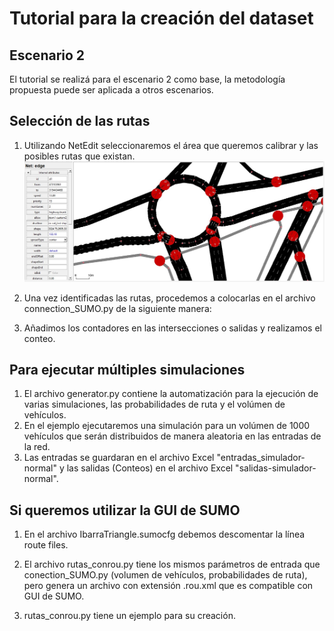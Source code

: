 # Tutorial para la creación del dataset

## Escenario 2
El tutorial se realizá para el escenario 2 como base, la metodología propuesta puede ser aplicada a otros escenarios.
## Selección de las rutas
1. Utilizando NetEdit seleccionaremos el área que queremos calibrar y las posibles rutas que existan.
![Logo de mi proyecto](https://github.com/Stevendlc99/Calibration-SUMO/raw/main/Images/netedit.jpeg)
3. Una vez identificadas las rutas, procedemos a colocarlas en el archivo connection_SUMO.py de la siguiente manera:

5. Añadimos los contadores en las intersecciones o salidas y realizamos el conteo.

## Para ejecutar múltiples simulaciones

1. El archivo generator.py contiene la automatización para la ejecución de varias simulaciones, las probabilidades de ruta y el volúmen de vehículos.
2. En el ejemplo ejecutaremos una simulación para un volúmen de 1000 vehículos que serán distribuidos de manera aleatoria en las entradas de la red.
3. Las entradas se guardaran en el archivo Excel "entradas_simulador-normal" y las salidas (Conteos) en el archivo Excel "salidas-simulador-normal".

## Si queremos utilizar la GUI de SUMO 
1. En el archivo IbarraTriangle.sumocfg debemos descomentar la línea route files.

3. El archivo rutas_conrou.py tiene los mismos parámetros de entrada que conection_SUMO.py (volumen de vehículos, probabilidades de ruta), pero genera un archivo con extensión .rou.xml que es compatible con GUI de SUMO.

5. rutas_conrou.py tiene un ejemplo para su creación. 

